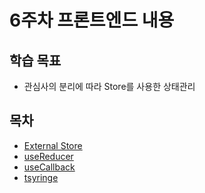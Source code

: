 # 6주차 프론트엔드 내용

## 학습 목표

- 관심사의 분리에 따라 Store를 사용한 상태관리

## 목차

- [External Store](/week6/externeal-store.md)
- [useReducer](/week6/useReducer.md)
- [useCallback](/week6/useCallback.md)
- [tsyringe](/week6/tsyringe.md)
